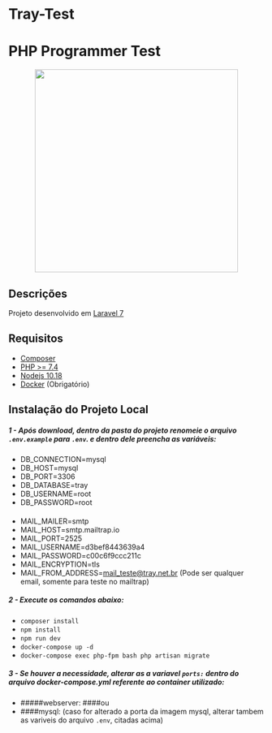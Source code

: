 
# Tray-Test
PHP Programmer Test
=======
<p align="center"><img src="https://mktmais.com.br/wp-content/uploads/2019/09/tray-logo.jpg" width="400"></p>


## Descrições

Projeto desenvolvido em [Laravel 7](https://laravel.com/docs/8.x)

## Requisitos

* [Composer](https://getcomposer.org/)
* [PHP >= 7.4](https://www.php.net/)
* [Nodejs 10.18](https://nodejs.org/en/)
* [Docker](https://www.docker.com/) (Obrigatório)


## Instalação do Projeto Local
##### 1 - Após download, dentro da pasta do projeto renomeie o arquivo ```.env.example``` para ```.env```.  e dentro dele preencha as variáveis:

* DB_CONNECTION=mysql 
* DB_HOST=mysql
* DB_PORT=3306
* DB_DATABASE=tray
* DB_USERNAME=root
* DB_PASSWORD=root
####
* MAIL_MAILER=smtp
* MAIL_HOST=smtp.mailtrap.io
* MAIL_PORT=2525
* MAIL_USERNAME=d3bef8443639a4
* MAIL_PASSWORD=c00c6f9ccc211c
* MAIL_ENCRYPTION=tls
* MAIL_FROM_ADDRESS=mail_teste@tray.net.br (Pode ser qualquer email, somente para teste no mailtrap)

##### 2 - Execute os comandos abaixo:
* ```composer install```
* ```npm install```
* ```npm run dev```
* ```docker-compose up -d```
* ```docker-compose exec php-fpm bash php artisan migrate```

##### 3 - Se houver a necessidade, alterar as a variavel ```ports:``` dentro do arquivo docker-compose.yml referente ao container utilizado:

* #####webserver:
####ou
* ####mysql: (caso for alterado a porta da imagem mysql, alterar tambem as variveis do arquivo ```.env```, citadas acima)
